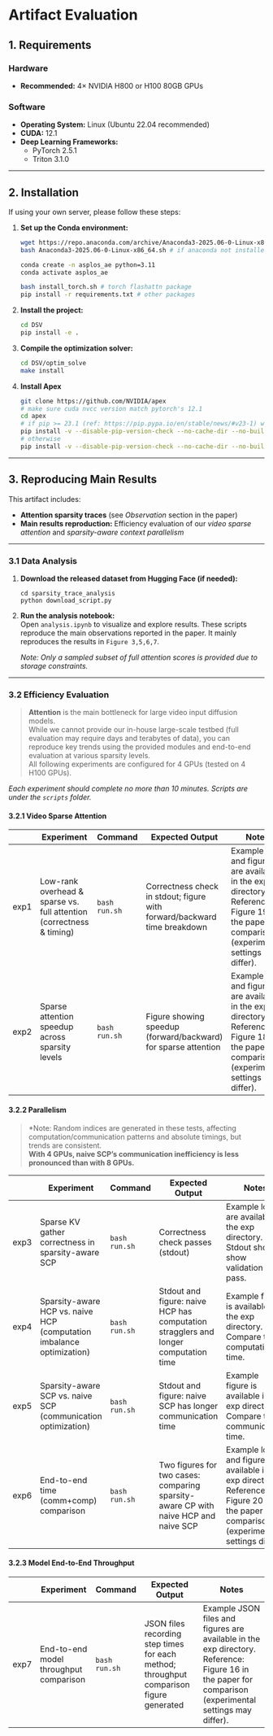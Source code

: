 # Artifact Evaluation

## 1. Requirements

### Hardware

- **Recommended:** 4× NVIDIA H800 or H100 80GB GPUs

### Software

- **Operating System:** Linux (Ubuntu 22.04 recommended)
- **CUDA:** 12.1
- **Deep Learning Frameworks:**
  - PyTorch 2.5.1
  - Triton 3.1.0

---

## 2. Installation

If using your own server, please follow these steps:

1. **Set up the Conda environment:**
   
   ```bash
   wget https://repo.anaconda.com/archive/Anaconda3-2025.06-0-Linux-x86_64.sh
   bash Anaconda3-2025.06-0-Linux-x86_64.sh # if anaconda not installed
   
   conda create -n asplos_ae python=3.11
   conda activate asplos_ae
   
   bash install_torch.sh # torch flashattn package
   pip install -r requirements.txt # other packages
   ```

2. **Install the project:**
   
   ```bash
   cd DSV
   pip install -e .
   ```

3. **Compile the optimization solver:**
   
   ```bash
   cd DSV/optim_solve
   make install
   ```

4. **Install Apex**
   
   ```bash
   git clone https://github.com/NVIDIA/apex
   # make sure cuda nvcc version match pytorch's 12.1
   cd apex
   # if pip >= 23.1 (ref: https://pip.pypa.io/en/stable/news/#v23-1) which supports multiple `--config-settings` with the same key... 
   pip install -v --disable-pip-version-check --no-cache-dir --no-build-isolation --config-settings "--build-option=--cpp_ext" --config-settings "--build-option=--cuda_ext" ./
   # otherwise
   pip install -v --disable-pip-version-check --no-cache-dir --no-build-isolation --global-option="--cpp_ext" --global-option="--cuda_ext" ./
   ```

---

## 3. Reproducing Main Results

This artifact includes:

- **Attention sparsity traces** (see *Observation* section in the paper)
- **Main results reproduction:** Efficiency evaluation of our *video sparse attention* and *sparsity-aware context parallelism*

---

### 3.1 Data Analysis

1. **Download the released dataset from Hugging Face (if needed):**
   
   ```
   cd sparsity_trace_analysis
   python download_script.py
   ```

2. **Run the analysis notebook:**  
   Open `analysis.ipynb` to visualize and explore results. These scripts reproduce the main observations reported in the paper. It mainly reproduces the results in `Figure 3,5,6,7`. 
   
   *Note: Only a sampled subset of full attention scores is provided due to storage constraints.*

---

### 3.2 Efficiency Evaluation

> **Attention** is the main bottleneck for large video input diffusion models.  
> While we cannot provide our in-house large-scale testbed (full evaluation may require days and terabytes of data), you can reproduce key trends using the provided modules and end-to-end evaluation at various sparsity levels.  
> All following experiments are configured for 4 GPUs (tested on 4 H100 GPUs).

*Each experiment should complete no more than 10 minutes. Scripts are under the `scripts` folder.*

#### 3.2.1 Video Sparse Attention

|      | Experiment                                                               | Command       | Expected Output                                                          | Notes                                                                                                                                             |
| ---- | ------------------------------------------------------------------------ | ------------- | ------------------------------------------------------------------------ | ------------------------------------------------------------------------------------------------------------------------------------------------- |
| exp1 | Low-rank overhead & sparse vs. full attention <br>(correctness & timing) | `bash run.sh` | Correctness check in stdout; figure with forward/backward time breakdown | Example logs and figures are available in the exp directory.<br/>Reference: Figure 19 in the paper for comparison (experimental settings differ). |
| exp2 | Sparse attention speedup across sparsity levels                          | `bash run.sh` | Figure showing speedup (forward/backward) for sparse attention           | Example logs and figures are available in the exp directory.<br/>Reference: Figure 18 in the paper for comparison (experimental settings differ). |

#### 3.2.2 Parallelism

> *Note: Random indices are generated in these tests, affecting computation/communication patterns and absolute timings, but trends are consistent.  
> **With 4 GPUs, naive SCP’s communication inefficiency is less pronounced than with 8 GPUs.**

|      | Experiment                                                            | Command       | Expected Output                                                                     | Notes                                                                                                                                             |
| ---- | --------------------------------------------------------------------- | ------------- | ----------------------------------------------------------------------------------- | ------------------------------------------------------------------------------------------------------------------------------------------------- |
| exp3 | Sparse KV gather correctness in sparsity-aware SCP                    | `bash run.sh` | Correctness check passes (stdout)                                                   | Example logs are available in the exp directory.<br/>Stdout should show validation pass.                                                          |
| exp4 | Sparsity-aware HCP vs. naive HCP (computation imbalance optimization) | `bash run.sh` | Stdout and figure: naive HCP has computation stragglers and longer computation time | Example figure is available in the exp directory.<br/>Compare the computation time.                                                               |
| exp5 | Sparsity-aware SCP vs. naive SCP (communication optimization)         | `bash run.sh` | Stdout and figure: naive SCP has longer communication time                          | Example  figure is available in the exp directory.<br/>Compare the communication time.                                                            |
| exp6 | End-to-end time (comm+comp) comparison                                | `bash run.sh` | Two figures for two cases: comparing sparsity-aware CP with naive HCP and naive SCP | Example logs and figures are available in the exp directory.<br/>Reference: Figure 20 in the paper for comparison (experimental settings differ). |

#### 3.2.3 Model End-to-End Throughput

|      | Experiment                             | Command       | Expected Output                                                                         | Notes                                                                                                                                                       |
| ---- | -------------------------------------- | ------------- | --------------------------------------------------------------------------------------- | ----------------------------------------------------------------------------------------------------------------------------------------------------------- |
| exp7 | End-to-end model throughput comparison | `bash run.sh` | JSON files recording step times for each method; throughput comparison figure generated | Example JSON files and figures are available in the exp directory.<br/>Reference: Figure 16 in the paper for comparison (experimental settings may differ). |
